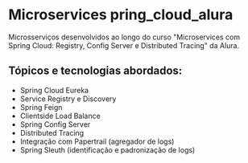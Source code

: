 # Microservices pring_cloud_alura
Microsserviços desenvolvidos ao longo do curso "Microservices com Spring Cloud: Registry, Config Server e Distributed Tracing" da Alura.

## Tópicos e tecnologias abordados: ##
- Spring Cloud Eureka
- Service Registry e Discovery
- Spring Feign
- Clientside Load Balance
- Spring Config Server
- Distributed Tracing
- Integração com Papertrail (agregador de logs)
- Spring Sleuth (identificação e padronização de logs)
